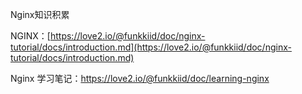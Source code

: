 Nginx知识积累

NGINX：[https://love2.io/@funkkiid/doc/nginx-tutorial/docs/introduction.md](https://love2.io/@funkkiid/doc/nginx-tutorial/docs/introduction.md)

Nginx 学习笔记：https://love2.io/@funkkiid/doc/learning-nginx







